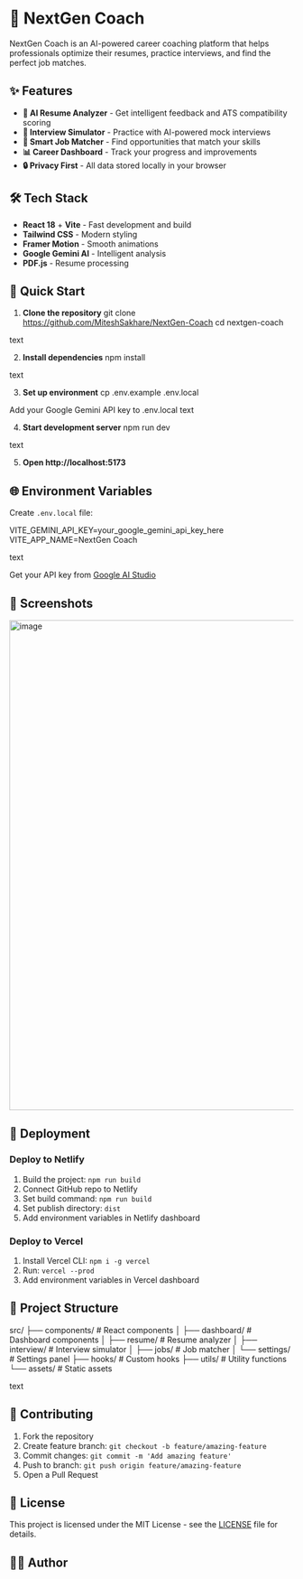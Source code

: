 # 🚀 NextGen Coach

NextGen Coach is an AI-powered career coaching platform that helps professionals optimize their resumes, practice interviews, and find the perfect job matches.

## ✨ Features

- **🤖 AI Resume Analyzer** - Get intelligent feedback and ATS compatibility scoring
- **💬 Interview Simulator** - Practice with AI-powered mock interviews  
- **🎯 Smart Job Matcher** - Find opportunities that match your skills
- **📊 Career Dashboard** - Track your progress and improvements
- **🔒 Privacy First** - All data stored locally in your browser

## 🛠️ Tech Stack

- **React 18** + **Vite** - Fast development and build
- **Tailwind CSS** - Modern styling
- **Framer Motion** - Smooth animations
- **Google Gemini AI** - Intelligent analysis
- **PDF.js** - Resume processing

## 🚀 Quick Start

1. **Clone the repository**
git clone https://github.com/MiteshSakhare/NextGen-Coach
cd nextgen-coach

text

2. **Install dependencies**
npm install

text

3. **Set up environment**
cp .env.example .env.local

Add your Google Gemini API key to .env.local
text

4. **Start development server**
npm run dev

text

5. **Open http://localhost:5173**

## 🌐 Environment Variables

Create `.env.local` file:

VITE_GEMINI_API_KEY=your_google_gemini_api_key_here
VITE_APP_NAME=NextGen Coach

text

Get your API key from [Google AI Studio](https://ai.google.dev/)

## 📱 Screenshots

<img width="1918" height="868" alt="image" src="https://github.com/user-attachments/assets/bc167a11-3100-406f-86f8-2d7cfc62cbda" />

## 🚀 Deployment

### Deploy to Netlify

1. Build the project: `npm run build`
2. Connect GitHub repo to Netlify
3. Set build command: `npm run build`
4. Set publish directory: `dist`  
5. Add environment variables in Netlify dashboard

### Deploy to Vercel

1. Install Vercel CLI: `npm i -g vercel`
2. Run: `vercel --prod`
3. Add environment variables in Vercel dashboard

## 📁 Project Structure

src/
├── components/ # React components
│ ├── dashboard/ # Dashboard components
│ ├── resume/ # Resume analyzer
│ ├── interview/ # Interview simulator
│ ├── jobs/ # Job matcher
│ └── settings/ # Settings panel
├── hooks/ # Custom hooks
├── utils/ # Utility functions
└── assets/ # Static assets

text

## 🤝 Contributing

1. Fork the repository
2. Create feature branch: `git checkout -b feature/amazing-feature`
3. Commit changes: `git commit -m 'Add amazing feature'`
4. Push to branch: `git push origin feature/amazing-feature`
5. Open a Pull Request

## 📄 License

This project is licensed under the MIT License - see the [LICENSE](LICENSE) file for details.

## 👨‍💻 Author
